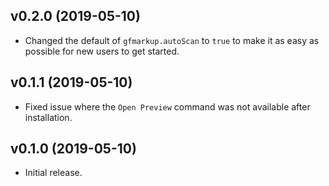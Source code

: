 ## v0.2.0 (2019-05-10)

* Changed the default of `gfmarkup.autoScan` to `true` to make it as easy as
  possible for new users to get started.

## v0.1.1 (2019-05-10)

* Fixed issue where the `Open Preview` command was not available after
  installation.

## v0.1.0 (2019-05-10)

* Initial release.
